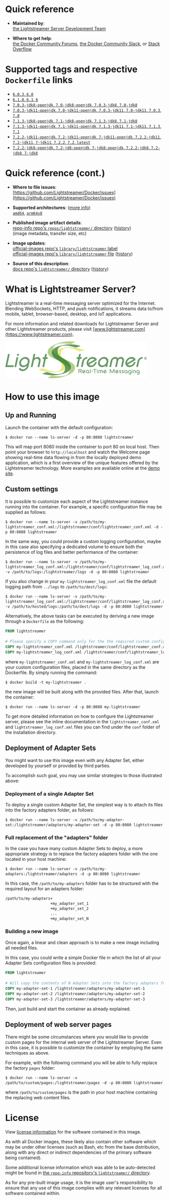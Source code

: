 <!--

********************************************************************************

WARNING:

    DO NOT EDIT "lightstreamer/README.md"

    IT IS AUTO-GENERATED

    (from the other files in "lightstreamer/" combined with a set of templates)

********************************************************************************

-->

# Quick reference

-	**Maintained by**:  
	[the Lightstreamer Server Development Team](https://github.com/Lightstreamer/Docker)

-	**Where to get help**:  
	[the Docker Community Forums](https://forums.docker.com/), [the Docker Community Slack](https://dockr.ly/slack), or [Stack Overflow](https://stackoverflow.com/search?tab=newest&q=docker)

# Supported tags and respective `Dockerfile` links

-	[`6.0.3`, `6.0`](https://github.com/Lightstreamer/Docker/blob/eeab1ae534273b1b05c973e577a1f3eec8d58427/6.0/Dockerfile)
-	[`6.1.0`, `6.1`, `6`](https://github.com/Lightstreamer/Docker/blob/eeab1ae534273b1b05c973e577a1f3eec8d58427/6.1/Dockerfile)
-	[`7.0.3-jdk8-openjdk`, `7.0-jdk8-openjdk`, `7.0.3-jdk8`, `7.0-jdk8`](https://github.com/Lightstreamer/Docker/blob/f3aaece15133b9405aef20c5d378c5a83aba7585/7.0/jdk8/Dockerfile)
-	[`7.0.3-jdk11-openjdk`, `7.0-jdk11-openjdk`, `7.0.3-jdk11`, `7.0-jdk11`, `7.0.3`, `7.0`](https://github.com/Lightstreamer/Docker/blob/f3aaece15133b9405aef20c5d378c5a83aba7585/7.0/jdk11/Dockerfile)
-	[`7.1.3-jdk8-openjdk`, `7.1-jdk8-openjdk`, `7.1.3-jdk8`, `7.1-jdk8`](https://github.com/Lightstreamer/Docker/blob/ee4aaa6a12fbe0658c5ba7c0b35d6b65bb5f1bd5/7.1/jdk8/Dockerfile)
-	[`7.1.3-jdk11-openjdk`, `7.1-jdk11-openjdk`, `7.1.3-jdk11`, `7.1-jdk11`, `7.1.3`, `7.1`](https://github.com/Lightstreamer/Docker/blob/ee4aaa6a12fbe0658c5ba7c0b35d6b65bb5f1bd5/7.1/jdk11/Dockerfile)
-	[`7.2.2-jdk11-openjdk`, `7.2-jdk11-openjdk`, `7-jdk11-openjdk`, `7.2.2-jdk11`, `7.2-jdk11`, `7-jdk11`, `7.2.2`, `7.2`, `latest`](https://github.com/Lightstreamer/Docker/blob/347dcb6cdbba7960b3bbfbb7a4d331f828288f03/7.2/jdk11/Dockerfile)
-	[`7.2.2-jdk8-openjdk`, `7.2-jd8-openjdk`, `7-jdk8-openjdk`, `7.2.2-jdk8`, `7.2-jdk8`, `7-jdk8`](https://github.com/Lightstreamer/Docker/blob/347dcb6cdbba7960b3bbfbb7a4d331f828288f03/7.2/jdk8/Dockerfile)

# Quick reference (cont.)

-	**Where to file issues**:  
	[https://github.com/Lightstreamer/Docker/issues](https://github.com/Lightstreamer/Docker/issues)

-	**Supported architectures**: ([more info](https://github.com/docker-library/official-images#architectures-other-than-amd64))  
	[`amd64`](https://hub.docker.com/r/amd64/lightstreamer/), [`arm64v8`](https://hub.docker.com/r/arm64v8/lightstreamer/)

-	**Published image artifact details**:  
	[repo-info repo's `repos/lightstreamer/` directory](https://github.com/docker-library/repo-info/blob/master/repos/lightstreamer) ([history](https://github.com/docker-library/repo-info/commits/master/repos/lightstreamer))  
	(image metadata, transfer size, etc)

-	**Image updates**:  
	[official-images repo's `library/lightstreamer` label](https://github.com/docker-library/official-images/issues?q=label%3Alibrary%2Flightstreamer)  
	[official-images repo's `library/lightstreamer` file](https://github.com/docker-library/official-images/blob/master/library/lightstreamer) ([history](https://github.com/docker-library/official-images/commits/master/library/lightstreamer))

-	**Source of this description**:  
	[docs repo's `lightstreamer/` directory](https://github.com/docker-library/docs/tree/master/lightstreamer) ([history](https://github.com/docker-library/docs/commits/master/lightstreamer))

# What is Lightstreamer Server?

Lightstreamer is a real-time messaging server optimized for the Internet. Blending WebSockets, HTTP, and push notifications, it streams data to/from mobile, tablet, browser-based, desktop, and IoT applications.

For more information and related downloads for Lightstreamer Server and other Lightstreamer products, please visit [www.lightstreamer.com](https://www.lightstreamer.com).

![logo](https://raw.githubusercontent.com/docker-library/docs/3a58248e2d43ced58c294b7980b55846a0ddc9e5/lightstreamer/logo.png)

# How to use this image

## Up and Running

Launch the container with the default configuration:

```console
$ docker run --name ls-server -d -p 80:8080 lightstreamer
```

This will map port 8080 inside the container to port 80 on local host. Then point your browser to `http://localhost` and watch the Welcome page showing real-time data flowing in from the locally deployed demo application, which is a first overview of the unique features offered by the Lightstreamer technology. More examples are available online at the [demo site](https://demos.lightstreamer.com).

## Custom settings

It is possible to customize each aspect of the Lightstreamer instance running into the container. For example, a specific configuration file may be supplied as follows:

```console
$ docker run --name ls-server -v /path/to/my-lightstreamer_conf.xml:/lightstreamer/conf/lightstreamer_conf.xml -d -p 80:8080 lightstreamer
```

In the same way, you could provide a custom logging configuration, maybe in this case also specifying a dedicated volume to ensure both the persistence of log files and better performance of the container:

```console
$ docker run --name ls-server -v /path/to/my-lightstreamer_log_conf.xml:/lightstreamer/conf/lightstreamer_log_conf.xml -v /path/to/logs:/lightstreamer/logs -d -p 80:8080 lightstreamer
```

If you also change in your `my-lightstreamer_log_conf.xml` file the default logging path from `../logs` to `/path/to/dest/logs`:

```console
$ docker run --name ls-server -v /path/to/my-lightstreamer_log_conf.xml:/lightstreamer/conf/lightstreamer_log_conf.xml -v /path/to/hosted/logs:/path/to/dest/logs -d -p 80:8080 lightstreamer
```

Alternatively, the above tasks can be executed by deriving a new image through a `Dockerfile` as the following:

```dockerfile
FROM lightstreamer

# Please specify a COPY command only for the the required custom configuration file
COPY my-lightstreamer_conf.xml /lightstreamer/conf/lightstreamer_conf.xml
COPY my-lightstreamer_log_conf.xml /lightstreamer/conf/lightstreamer_log_conf.xml
```

where `my-lightstreamer_conf.xml` and `my-lightstreamer_log_conf.xml` are your custom configuration files, placed in the same directory as the Dockerfile. By simply running the command:

```console
$ docker build -t my-lightstreamer .
```

the new image will be built along with the provided files. After that, launch the container:

```console
$ docker run --name ls-server -d -p 80:8080 my-lightstreamer
```

To get more detailed information on how to configure the Lightstreamer server, please see the inline documentation in the `lightstreamer_conf.xml` and `lightstreamer_log_conf.xml` files you can find under the `conf` folder of the installation directory.

## Deployment of Adapter Sets

You might want to use this image even with any Adapter Set, either developed by yourself or provided by third parties.

To accomplish such goal, you may use similar strategies to those illustrated above:

### Deployment of a single Adapter Set

To deploy a single custom Adapter Set, the simplest way is to attach its files into the factory adapters folder, as follows:

```console
$ docker run --name ls-server -v /path/to/my-adapter-set:/lightstreamer/adapters/my-adapter-set -d -p 80:8080 lightstreamer
```

### Full replacement of the "adapters" folder

In the case you have many custom Adapter Sets to deploy, a more appropriate strategy is to replace the factory adapters folder with the one located in your host machine:

```console
$ docker run --name ls-server -v /path/to/my-adapters:/lightstreamer/adapters -d -p 80:8080 lightstreamer
```

In this case, the `/path/to/my-adapters` folder has to be structured with the required layout for an adapters folder:

```console
/path/to/my-adapters+
                    +my_adapter_set_1
                    +my_adapter_set_2
                    ...
                    +my_adapter_set_N

```

### Building a new image

Once again, a linear and clean approach is to make a new image including all needed files.

In this case, you could write a simple Docker file in which the list of all your Adapter Sets configuration files is provided:

```dockerfile
FROM lightstreamer

# Will copy the contents of N Adapter Sets into the factory adapters folder
COPY my-adapter-set-1 /lightstreamer/adapters/my-adapter-set-1
COPY my-adapter-set-2 /lightstreamer/adapters/my-adapter-set-2
COPY my-adapter-set-3 /lightstreamer/adapters/my-adapter-set-3
```

Then, just build and start the container as already explained.

## Deployment of web server pages

There might be some circumstances where you would like to provide custom pages for the internal web server of the Lightstreamer Server. Even in this case, it is possible to customize the container by employing the same techniques as above.

For example, with the following command you will be able to fully replace the factory `pages` folder:

```console
$ docker run --name ls-server -v /path/to/custom/pages:/lightstreamer/pages -d -p 80:8080 lightstreamer
```

where `/path/to/custom/pages` is the path in your host machine containing the replacing web content files.

# License

View [license information](https://www.lightstreamer.com/lightstreamer-sla) for the software contained in this image.

As with all Docker images, these likely also contain other software which may be under other licenses (such as Bash, etc from the base distribution, along with any direct or indirect dependencies of the primary software being contained).

Some additional license information which was able to be auto-detected might be found in [the `repo-info` repository's `lightstreamer/` directory](https://github.com/docker-library/repo-info/tree/master/repos/lightstreamer).

As for any pre-built image usage, it is the image user's responsibility to ensure that any use of this image complies with any relevant licenses for all software contained within.
